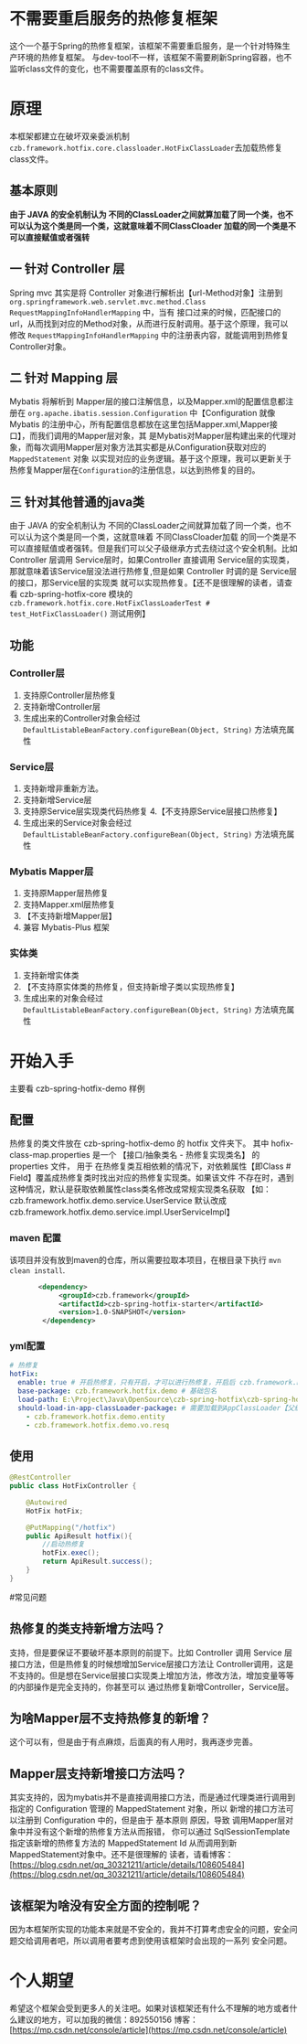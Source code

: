 # 不需要重启服务的热修复框架
这个一个基于Spring的热修复框架，该框架不需要重启服务，是一个针对特殊生产环境的热修复框架。
与dev-tool不一样，该框架不需要刷新Spring容器，也不监听class文件的变化，也不需要覆盖原有的class文件。

# 原理
本框架都建立在破坏双亲委派机制``czb.framework.hotfix.core.classloader.HotFixClassLoader``去加载热修复class文件。
## 基本原则
**由于 JAVA 的安全机制认为 不同的ClassLoader之间就算加载了同一个类，也不可以认为这个类是同一个类，这就意味着不同ClassCloader
加载的同一个类是不可以直接赋值或者强转**
## 一 针对 Controller 层
Spring mvc 其实是将 Controller 对象进行解析出【url-Method对象】注册到 
``org.springframework.web.servlet.mvc.method.Class RequestMappingInfoHandlerMapping`` 中，当有
接口过来的时候，匹配接口的url，从而找到对应的Method对象，从而进行反射调用。基于这个原理，我可以
修改 ``RequestMappingInfoHandlerMapping`` 中的注册表内容，就能调用到热修复Controller对象。
## 二 针对 Mapping 层
Mybatis 将解析到 Mapper层的接口注解信息，以及Mapper.xml的配置信息都注册在 ``org.apache.ibatis.session.Configuration``
中【Configuration 就像 Mybatis 的注册中心，所有配置信息都放在这里包括Mapper.xml,Mapper接口】，而我们调用的Mapper层对象，其
是Mybatis对Mapper层构建出来的代理对象，而每次调用Mapper层对象方法其实都是从Configuration获取对应的 ``MappedStatement`` 对象
以实现对应的业务逻辑。基于这个原理，我可以更新关于热修复Mapper层在``Configuration``的注册信息，以达到热修复的目的。
## 三 针对其他普通的java类
由于 JAVA 的安全机制认为 不同的ClassLoader之间就算加载了同一个类，也不可以认为这个类是同一个类，这就意味着 不同ClassCloader加载
的同一个类是不可以直接赋值或者强转。但是我们可以父子级继承方式去绕过这个安全机制。比如 Controller 层调用 Service层时，如果Controller
直接调用 Service层的实现类，那就意味着该Service层没法进行热修复,但是如果 Controller 时调的是 Service层的接口，那Service层的实现类
就可以实现热修复。【还不是很理解的读者，请查看 czb-spring-hotfix-core 模块的
 `czb.framework.hotfix.core.HotFixClassLoaderTest # test_HotFixClassLoader()` 测试用例】

## 功能
### Controller层
1. 支持原Controller层热修复
2. 支持新增Controller层
3. 生成出来的Controller对象会经过 ``DefaultListableBeanFactory.configureBean(Object, String)``
    方法填充属性

### Service层
1. 支持新增非重新方法。
2. 支持新增Service层
3. 支持原Service层实现类代码热修复
4.【不支持原Service层接口热修复】
5. 生成出来的Service对象会经过 ``DefaultListableBeanFactory.configureBean(Object, String)``
       方法填充属性

### Mybatis Mapper层
1. 支持原Mapper层热修复
2. 支持Mapper.xml层热修复
3. 【不支持新增Mapper层】
4. 兼容 Mybatis-Plus 框架

### 实体类
1. 支持新增实体类
2. 【不支持原实体类的热修复，但支持新增子类以实现热修复】
5. 生成出来的对象会经过 ``DefaultListableBeanFactory.configureBean(Object, String)``
       方法填充属性

# 开始入手
主要看 czb-spring-hotfix-demo 样例
## 配置
热修复的类文件放在 czb-spring-hotfix-demo 的 hotfix 文件夹下。
其中 hofix-class-map.properties 是一个 【接口/抽象类名 - 热修复实现类名】 的 properties 文件，
用于 在热修复类互相依赖的情况下，对依赖属性【即Class # Field】覆盖成热修复类时找出对应的热修复实现类。如果该文件
不存在时，遇到这种情况，默认是获取依赖属性class类名修改成常规实现类名获取
【如：czb.framework.hotfix.demo.service.UserService 默认改成 czb.framework.hotfix.demo.service.impl.UserServiceImpl】
### maven 配置
该项目并没有放到maven的仓库，所以需要拉取本项目，在根目录下执行 `mvn clean install`.
```xml
       <dependency>
            <groupId>czb.framework</groupId>
            <artifactId>czb-spring-hotfix-starter</artifactId>
            <version>1.0-SNAPSHOT</version>
        </dependency>
```
### yml配置
```yaml
# 热修复
hotFix:
  enable: true # 开启热修复，只有开启，才可以进行热修复，开启后 czb.framework.hotfix.core.HotFix 会自动配置到 Spring 容器中 
  base-package: czb.framework.hotfix.demo # 基础包名
  load-path: E:\Project\Java\OpenSource\czb-spring-hotfix\czb-spring-hotfix-demo\hotfix # 本地文件加载地址
  should-load-in-app-classLoader-package: # 需要加载到AppClassLoader【父级ClassLoader】的包名
    - czb.framework.hotfix.demo.entity
    - czb.framework.hotfix.demo.vo.resq
```
## 使用
```java
@RestController
public class HotFixController {

    @Autowired
    HotFix hotFix;

    @PutMapping("/hotfix")
    public ApiResult hotfix(){
        //启动热修复
        hotFix.exec();
        return ApiResult.success();
    }
}
```

#常见问题
## 热修复的类支持新增方法吗？
支持，但是要保证不要破坏基本原则的前提下。比如 Controller 调用 Service 层接口方法，但是热修复的时候想增加Service层接口方法让
Controller调用，这是不支持的。但是想在Service层接口实现类上增加方法，修改方法，增加变量等等的内部操作是完全支持的，你甚至可以
通过热修复新增Controller，Service层。
## 为啥Mapper层不支持热修复的新增？
这个可以有，但是由于有点麻烦，后面真的有人用时，我再逐步完善。
## Mapper层支持新增接口方法吗？
其实支持的，因为mybatis并不是直接调用接口方法，而是通过代理类进行调用到指定的 Configuration 管理的 MappedStatement 对象，所以
新增的接口方法可以注册到 Configuration 中的，但是由于 基本原则 原因，导致 调用Mapper层对象中并没有这个新增的热修复方法从而报错，
你可以通过 SqlSessionTemplate 指定该新增的热修复方法的 MappedStatement Id 从而调用到新MappedStatement对象中。还不是很理解的
读者，请看博客：[https://blog.csdn.net/qq_30321211/article/details/108605484](https://blog.csdn.net/qq_30321211/article/details/108605484)
## 该框架为啥没有安全方面的控制呢？
因为本框架所实现的功能本来就是不安全的，我并不打算考虑安全的问题，安全问题交给调用者吧，所以调用者要考虑到使用该框架时会出现的一系列
安全问题。

# 个人期望
希望这个框架会受到更多人的关注吧。如果对该框架还有什么不理解的地方或者什么建议的地方，可以加我的微信：892550156
博客：[https://mp.csdn.net/console/article](https://mp.csdn.net/console/article)